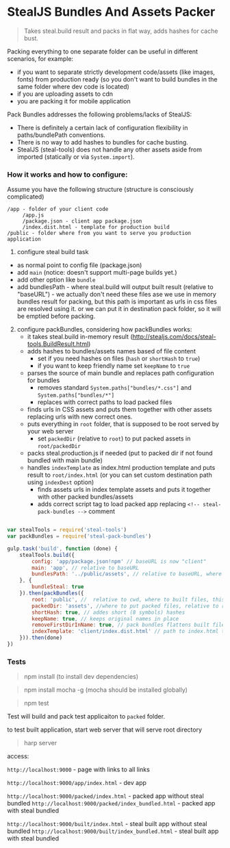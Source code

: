 # StealJS Bundles And Assets Packer

> Takes steal.build result and packs in flat way, adds hashes for cache bust.

Packing everything to one separate folder can be useful in different scenarios, for example: 
  - if you want to separate strictly development code/assets (like images, fonts) from production ready (so you don't want to build bundles in the same folder where dev code is located)
  - if you are uploading assets to cdn 
  - you are packing it for mobile application


Pack Bundles addresses the following problems/lacks of StealJS:

- There is definitely a certain lack of configuration flexibility in paths/bundlePath conventions. 
- There is no way to add hashes to bundles for cache busting.
- StealJS (steal-tools) does not handle any other assets aside from imported (statically or via `System.import`).  

### How it works and how to configure:

Assume you have the following structure (structure is consciously complicated) 
```
/app - folder of your client code
     /app.js        
     /package.json - client app package.json
     /index.dist.html - template for production build
/public - folder where from you want to serve you production application
```

1) configure steal build task
  - as normal point to config file (package.json)
  - add `main` (notice: doesn't support multi-page builds yet.) 
  - add other option like `bundle`
  - add bundlesPath - where steal.build will output built result (relative to "baseURL") - we actually don't need these files ase we use in memory bundles result for packing, but this path is important as urls in css files are resolved using it. 
  or we can put it in destination pack folder, so it will be emptied before packing.   
  
2) configure packBundles, considering how packBundles works:   
   - it takes steal.build in-memory result (http://stealjs.com/docs/steal-tools.BuildResult.html)
   - adds hashes to bundles/assets names based of file content
        - set if you need hashes on files (`hash` or `shortHash` to `true`)
        - if you want to keep friendly name set `keepName` to `true`   
   - parses the source of main bundle and replaces path configuration for bundles
        - removes standard `System.paths["bundles/*.css"]` and `System.paths["bundles/*"]`
        - replaces with correct paths to load packed files
   - finds urls in CSS assets and puts them together with other assets replacing urls with new correct ones.      
   - puts everything in `root` folder, that is supposed to be root served by your web server 
        - set `packedDir` (relative to `root`) to put packed assets in `root/packedDir`
   - packs steal.production.js if needed (put to packed dir if not found bundled with main bundle)  
   - handles `indexTemplate` as index.html production template and puts result to `root/index.html` (or you can set custom destination path using `indexDest` option)
        - finds assets urls in index template assets and puts it together with other packed bundles/assets
        - adds correct script tag to load packed app replacing `<!-- steal-pack-bundles -->` comment
          
   

```javascript

var stealTools = require('steal-tools')
var packBundles = require('steal-pack-bundles')

gulp.task('build', function (done) {
    stealTools.build({
        config: 'app/package.json!npm' // baseURL is now "client"
        main: 'app', // relative to baseURL
        bundlesPath: '../public/assets', // relative to baseURL, where files will be output
    }, {
        bundleSteal: true
    }).then(packBundles({
        root: 'public', //  relative to cwd, where to built files, this folder is supposed to be root of serving server / 
        packedDir: 'assets', //where to put packed files, relative to root        
        shortHash: true, // addes short (8 symbols) hashes
        keepName: true, // keeps original names in place
        removeFirstDirInName: true, // pack bundles flattens built file structure by adding for example "components-" prefix, so you can remove first dir name
        indexTemplate: 'client/index.dist.html' // path to index.html template, relative to cwd, handles template and puts it to root/index.html
    })).then(done)
})

```

### Tests
> npm install (to install dev dependencies)

> npm install mocha -g (mocha should be installed globally)

> npm test

Test will build and pack test applicaiton to `packed` folder. 

to test built application, start web server that will serve root directory

> harp server

access:

`http://localhost:9000` - page with links to all links

`http://localhost:9000/app/index.html` - dev app

`http://localhost:9000/packed/index.html` - packed app without steal bundled
`http://localhost:9000/packed/index_bundled.html` - packed app with steal bundled

`http://localhost:9000/built/index.html` - steal built app without steal bundled
`http://localhost:9000/built/index_bundled.html` - steal built app with steal bundled
